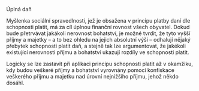 Úplná daň

Myšlenka sociální spravedlnosti, jež je obsažena v principu platby daní dle schopnosti platit, má za cíl úplnou finanční rovnost všech obyvatel. Dokud bude přetrvávat jakákoli nerovnost bohatství, je možné tvrdit, že tyto vyšší příjmy a majetky – a to bez ohledu na jejich absolutní výši – odhalují nějaký přebytek schopnosti platit daň, a stejně tak lze argumentovat, že jakékoli existující nerovnosti příjmu a bohatství ukazují rozdíly ve schopnosti platit.

Logicky se lze zastavit při aplikaci principu schopnosti platit až v okamžiku, kdy budou veškeré příjmy a bohatství vyrovnány pomocí konfiskace veškerého příjmu a majetku nad úrovní nejnižšího příjmu, jehož někdo dosáhl.